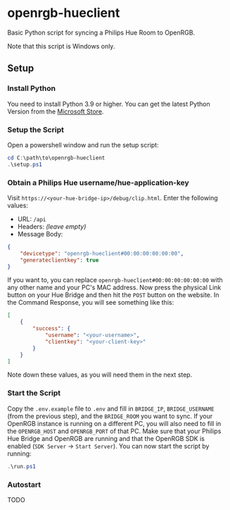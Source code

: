 # openrgb-hueclient
Basic Python script for syncing a Philips Hue Room to OpenRGB.

Note that this script is Windows only.

## Setup

### Install Python

You need to install Python 3.9 or higher. You can get the latest Python Version from the [Microsoft Store](https://apps.microsoft.com/detail/9nrwmjp3717k).

### Setup the Script

Open a powershell window and run the setup script:

```powershell
cd C:\path\to\openrgb-hueclient
.\setup.ps1
```

### Obtain a Philips Hue username/hue-application-key

Visit `https://<your-hue-bridge-ip>/debug/clip.html`. Enter the following values:

- URL: `/api`
- Headers: _(leave empty)_
- Message Body:
```json
{
    "devicetype": "openrgb-hueclient#00:00:00:00:00:00",
    "generateclientkey": true
}
```

If you want to, you can replace `openrgb-hueclient#00:00:00:00:00:00` with any other name and your PC's MAC address. Now press the physical Link button on your Hue Bridge and then hit the `POST` button on the website. In the Command Response, you will see something like this:

```json
[
    {
        "success": {
            "username": "<your-username>",
            "clientkey": "<your-client-key>"
        }
    }
]
```

Note down these values, as you will need them in the next step.

### Start the Script

Copy the `.env.example` file to `.env` and fill in `BRIDGE_IP`, `BRIDGE_USERNAME` (from the previous step), and the `BRIDGE_ROOM` you want to sync. If your OpenRGB instance is running on a different PC, you will also need to fill in the `OPENRGB_HOST` and `OPENRGB_PORT` of that PC. Make sure that your Philips Hue Bridge and OpenRGB are running and that the OpenRGB SDK is enabled (`SDK Server` -> `Start Server`). You can now start the script by running:

```powershell
.\run.ps1
```

### Autostart

TODO
